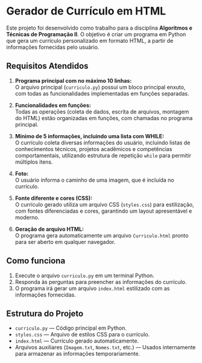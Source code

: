 # Gerador de Currículo em HTML

Este projeto foi desenvolvido como trabalho para a disciplina **Algoritmos e Técnicas de Programação II**. O objetivo é criar um programa em Python que gera um currículo personalizado em formato HTML, a partir de informações fornecidas pelo usuário.

## Requisitos Atendidos

1. **Programa principal com no máximo 10 linhas:**  
   O arquivo principal (`curriculo.py`) possui um bloco principal enxuto, com todas as funcionalidades implementadas em funções separadas.

2. **Funcionalidades em funções:**  
   Todas as operações (coleta de dados, escrita de arquivos, montagem do HTML) estão organizadas em funções, com chamadas no programa principal.

3. **Mínimo de 5 informações, incluindo uma lista com WHILE:**  
   O currículo coleta diversas informações do usuário, incluindo listas de conhecimentos técnicos, projetos acadêmicos e competências comportamentais, utilizando estrutura de repetição `while` para permitir múltiplos itens.

4. **Foto:**  
   O usuário informa o caminho de uma imagem, que é incluída no currículo.

5. **Fonte diferente e cores (CSS):**  
   O currículo gerado utiliza um arquivo CSS (`styles.css`) para estilização, com fontes diferenciadas e cores, garantindo um layout apresentável e moderno.

6. **Geração de arquivo HTML:**  
   O programa gera automaticamente um arquivo `Curriculo.html` pronto para ser aberto em qualquer navegador.

## Como funciona

1. Execute o arquivo `curriculo.py` em um terminal Python.
2. Responda às perguntas para preencher as informações do currículo.
3. O programa irá gerar um arquivo `index.html` estilizado com as informações fornecidas.

## Estrutura do Projeto

- `curriculo.py` — Código principal em Python.
- `styles.css` — Arquivo de estilos CSS para o currículo.
- `index.html` — Currículo gerado automaticamente.
- Arquivos auxiliares (`Imagem.txt`, `Nomes.txt`, etc.) — Usados internamente para armazenar as informações temporariamente.

